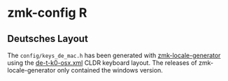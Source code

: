 # zmk-config R

## Deutsches Layout

The `config/keys_de_mac.h` has been generated with [zmk-locale-generator](https://github.com/joelspadin/zmk-locale-generator) using the [de-t-k0-osx.xml](https://github.com/unicode-org/cldr/blob/a88558301989b98d5bedb13e9123ec6d12f82416/keyboards/osx/de-t-k0-osx.xml) CLDR keyboard layout. The releases of zmk-locale-generator only contained the windows version.

